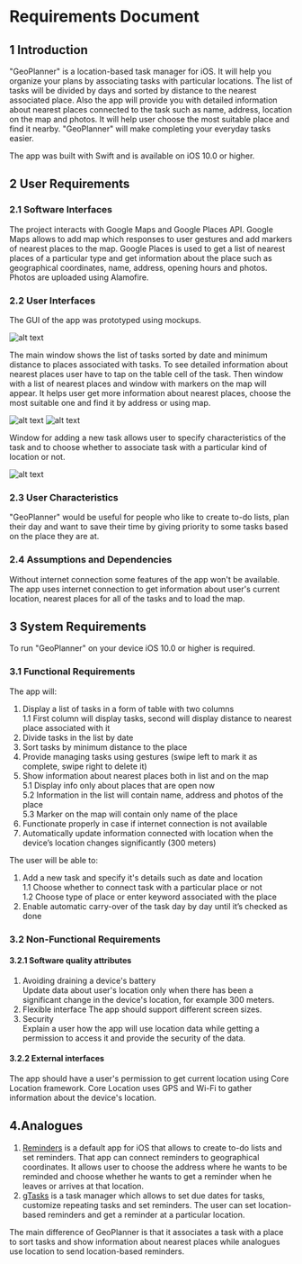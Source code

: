 # Requirements Document
## 1 Introduction  
"GeoPlanner" is a location-based task manager for iOS. It will help you organize your plans by associating tasks with particular locations. The list of tasks will be divided by days and sorted by distance to the nearest associated place. Also the app will provide you with detailed information about nearest places connected to the task such as name, address, location on the map and photos. It will help user choose the most suitable place and find it nearby. "GeoPlanner" will make completing your everyday tasks easier.

The app was built with Swift and is available on iOS 10.0 or higher.

## 2 User Requirements
### 2.1 Software Interfaces
The project interacts with Google Maps and Google Places API. Google Maps allows to add map which responses to user gestures and add markers of nearest places to the map. Google Places is used to get a list of nearest places of a particular type and get information about the place such as geographical coordinates, name, address, opening hours and photos. Photos are uploaded using Alamofire.

### 2.2 User Interfaces
The GUI of the app was prototyped using mockups. 

![alt text](https://github.com/polinadulko/GeoPlanner/blob/master/Mockups/TasksList.png)

The main window shows the list of tasks sorted by date and minimum distance to places associated with tasks. To see detailed information about nearest places user have to tap on the table cell of the task. Then window with a list of nearest places and window with markers on the map will appear. It helps user get more information about nearest places, choose the most suitable one and find it by address or using map. 

![alt text](https://github.com/polinadulko/GeoPlanner/blob/master/Mockups/PlacesList.png)
![alt text](https://github.com/polinadulko/GeoPlanner/blob/master/Mockups/PlacesOnTheMap.png)

Window for adding a new task allows user to specify characteristics of the task and to choose whether to associate task with a particular kind of location or not.

![alt text](https://github.com/polinadulko/GeoPlanner/blob/master/Mockups/AddingNewTask.png)

### 2.3 User Characteristics
"GeoPlanner" would be useful for people who like to create to-do lists, plan their day and want to save their time by giving priority to some tasks based on the place they are at.
### 2.4 Assumptions and Dependencies
Without internet connection some features of the app won't be available. The app uses internet connection to get information about user's current location, nearest places for all of the tasks and to load the map. 
## 3 System Requirements
To run "GeoPlanner" on your device iOS 10.0 or higher is required.
### 3.1 Functional Requirements
The app will:
1. Display a list of tasks in a form of table with two columns  
1.1 First column will display tasks, second will display distance to nearest place associated with it
2. Divide tasks in the list by date
3. Sort tasks by minimum distance to the place
4. Provide managing tasks using gestures (swipe left to mark it as complete, swipe right to delete it)
5. Show information about nearest places both in list and on the map  
5.1 Display info only about places that are open now  
5.2 Information in the list will contain name, address and photos of the place  
5.3 Marker on the map will contain only name of the place  
6. Functionate properly in case if internet connection is not available
7. Automatically update information connected with location when the device’s location changes significantly (300 meters)

The user will be able to:
1. Add a new task and specify it's details such as date and location  
1.1 Choose whether to connect task with a particular place or not  
1.2 Choose type of place or enter keyword associated with the place  
2. Enable automatic carry-over of the task day by day until it’s checked as done

### 3.2 Non-Functional Requirements
#### 3.2.1 Software quality attributes
1. Avoiding draining a device's battery  
Update data about user's location only when there has been a significant change in the device's location, for example 300 meters.
2. Flexible interface
The app should support different screen sizes.
3. Security  
Explain a user how the app will use location data while getting a permission to access it and provide the security of the data.
#### 3.2.2 External interfaces
The app should have a user's permission to get current location using Core Location framework. Core Location uses GPS and Wi-Fi to gather information about the device's location. 
## 4.Analogues
1. [Reminders](https://itunes.apple.com/by/app/reminders/id1108187841?mt=8) is a default app for iOS that allows to create to-do lists and set reminders. That app can connect reminders to geographical coordinates. It allows user to choose the address where he wants to be reminded and choose whether he wants to get a reminder when he leaves or arrives at that location.
2. [gTasks](https://itunes.apple.com/by/app/gtasks/id428249408?mt=8) is a task manager which allows to set due dates for tasks, customize repeating tasks and set reminders. The user can set location-based reminders and get a reminder at a particular location.   

The main difference of GeoPlanner is that it associates a task with a place to sort tasks and show information about nearest places while analogues use location to send location-based reminders.
